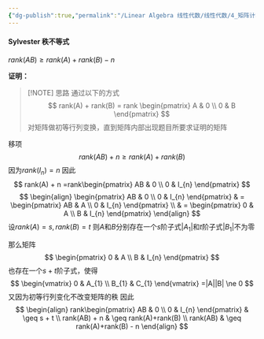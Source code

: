 ```yaml
---
{"dg-publish":true,"permalink":"/Linear Algebra 线性代数/线性代数/4_矩阵计算/4.5 分块矩阵/定理：Sylvester 秩不等式/","tags":["线代","定理"]}
---
```


#### Sylvester 秩不等式
$rank(AB) \geq rank(A)  + rank(B) - n$

**证明：**

> [!NOTE] 思路
> 通过以下的方式
> $$
> rank(A) + rank(B) = rank
> \begin{pmatrix} 
 A & 0  \\
0 & B
\end{pmatrix}
> $$
> 对矩阵做初等行列变换，直到矩阵内部出现题目所要求证明的矩阵

移项
$$
rank(AB) + n \geq rank(A)  + rank(B)
$$
因为$rank(I_{n}) = n$
因此
$$
rank(A) + n =rank\begin{pmatrix}
AB & 0 \\
0 & I_{n}
\end{pmatrix}
$$
$$
\begin{align}
\begin{pmatrix}
AB & 0 \\
0 & I_{n}
\end{pmatrix} 
 & = 
\begin{pmatrix}
AB & A \\
0 & I_{n}
\end{pmatrix}  \\
 & =
\begin{pmatrix}
0 & A \\
B & I_{n}
\end{pmatrix}
\end{align}
$$
设$rank(A) = s, rank(B) = t$
则$A$和$B$分别存在一个$s$阶子式$|A_{1}|$和$t$阶子式$|B_{1}|$不为零

那么矩阵
$$
\begin{pmatrix}
0 & A \\
B & I_{n}
\end{pmatrix}
$$
也存在一个$s+t$阶子式，使得
$$
\begin{vmatrix}
0 & A_{1} \\
B_{1} & C_{1} 
\end{vmatrix}
=|A||B| \ne 0
$$
又因为初等行列变化不改变矩阵的秩
因此
$$
\begin{align}
rank\begin{pmatrix}
AB & 0 \\
0 & I_{n}
\end{pmatrix}  
 & \geq 
s + t \\
rank(AB) + n  & \geq rank(A)+rank(B) \\
rank(AB)   & \geq rank(A)+rank(B) - n
\end{align}
$$
